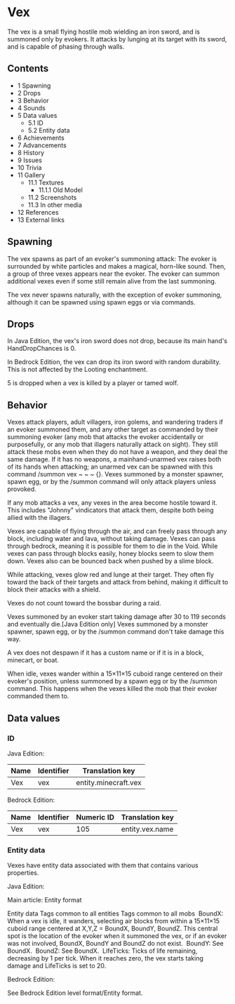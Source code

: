 # Vex
The vex is a small flying hostile mob wielding an iron sword, and is summoned only by evokers. It attacks by lunging at its target with its sword, and is capable of phasing through walls.

## Contents
- 1 Spawning
- 2 Drops
- 3 Behavior
- 4 Sounds
- 5 Data values
	- 5.1 ID
	- 5.2 Entity data
- 6 Achievements
- 7 Advancements
- 8 History
- 9 Issues
- 10 Trivia
- 11 Gallery
	- 11.1 Textures
		- 11.1.1 Old Model
	- 11.2 Screenshots
	- 11.3 In other media
- 12 References
- 13 External links

## Spawning
The vex spawns as part of an evoker's summoning attack: The evoker is surrounded by white particles and makes a magical, horn-like sound. Then, a group of three vexes appears near the evoker. The evoker can summon additional vexes even if some still remain alive from the last summoning.

The vex never spawns naturally, with the exception of evoker summoning, although it can be spawned using spawn eggs or via commands.

## Drops
In Java Edition, the vex's iron sword does not drop, because its main hand's HandDropChances is 0.  

In Bedrock Edition, the vex can drop its iron sword with random durability. This is not affected by the Looting enchantment.

5 is dropped when a vex is killed by a player or tamed wolf.

## Behavior
Vexes attack players, adult villagers, iron golems, and wandering traders if an evoker summoned them, and any other target as commanded by their summoning evoker (any mob that attacks the evoker accidentally or purposefully, or any mob that illagers naturally attack on sight). They still attack these mobs even when they do not have a weapon, and they deal the same damage. If it has no weapons, a mainhand-unarmed vex raises both of its hands when attacking; an unarmed vex can be spawned with this command /summon vex ~ ~ ~ {}. Vexes summoned by a monster spawner, spawn egg, or by the /summon command will only attack players unless provoked.

If any mob attacks a vex, any vexes in the area become hostile toward it. This includes "Johnny" vindicators that attack them, despite both being allied with the illagers.

Vexes are capable of flying through the air, and can freely pass through any block, including water and lava, without taking damage. Vexes can pass through bedrock, meaning it is possible for them to die in the Void. While vexes can pass through blocks easily, honey blocks seem to slow them down. Vexes also can be bounced back when pushed by a slime block.

While attacking, vexes glow red and lunge at their target. They often fly toward the back of their targets and attack from behind, making it difficult to block their attacks with a shield.

Vexes do not count toward the bossbar during a raid.

Vexes summoned by an evoker start taking damage after 30 to 119 seconds and eventually die.‌[Java Edition  only] Vexes summoned by a monster spawner, spawn egg, or by the /summon command don't take damage this way.

A vex does not despawn if it has a custom name or if it is in a block, minecart, or boat.

When idle, vexes wander within a 15×11×15 cuboid range centered on their evoker's position, unless summoned by a spawn egg or by the /summon command. This happens when the vexes killed the mob that their evoker commanded them to.

## Data values
### ID
Java Edition:

| Name | Identifier | Translation key      |
|------|------------|----------------------|
| Vex  | vex        | entity.minecraft.vex |

Bedrock Edition:

| Name | Identifier | Numeric ID | Translation key |
|------|------------|------------|-----------------|
| Vex  | vex        | 105        | entity.vex.name |

### Entity data
Vexes have entity data associated with them that contains various properties.

Java Edition:

Main article: Entity format

 Entity data
Tags common to all entities
Tags common to all mobs
 BoundX: When a vex is idle, it wanders, selecting air blocks from within a 15×11×15 cuboid range centered at X,Y,Z = BoundX, BoundY, BoundZ.  This central spot is the location of the evoker when it summoned the vex, or if an evoker was not involved, BoundX, BoundY and BoundZ do not exist.
 BoundY: See BoundX.
 BoundZ: See BoundX.
 LifeTicks: Ticks of life remaining, decreasing by 1 per tick. When it reaches zero, the vex starts taking damage and LifeTicks is set to 20.

Bedrock Edition:

See Bedrock Edition level format/Entity format.

